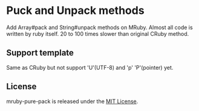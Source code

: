 Puck and Unpack methods
=========

Add Array#pack and String#unpack methods on MRuby. Almost all code is written by ruby itself.
20 to 100 times slower than original CRuby method.

## Support template

Same as CRuby but not support 'U'(UTF-8) and 'p' 'P'(pointer) yet.

## License

mruby-pure-pack is released under the [MIT License](MITL).
